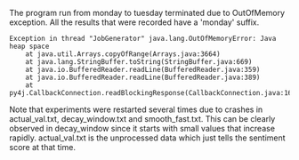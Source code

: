 The program run from monday to tuesday terminated due to OutOfMemory exception. All the results that were recorded have a 'monday' suffix.

```
Exception in thread "JobGenerator" java.lang.OutOfMemoryError: Java heap space
	at java.util.Arrays.copyOfRange(Arrays.java:3664)
	at java.lang.StringBuffer.toString(StringBuffer.java:669)
	at java.io.BufferedReader.readLine(BufferedReader.java:359)
	at java.io.BufferedReader.readLine(BufferedReader.java:389)
	at py4j.CallbackConnection.readBlockingResponse(CallbackConnection.java:169)
```

Note that experiments were restarted several times due to crashes in actual_val.txt, decay_window.txt and smooth_fast.txt. This can be clearly observed in decay_window since it starts with small values that increase rapidly. actual_val.txt is the unprocessed data which just tells the sentiment score at that time.